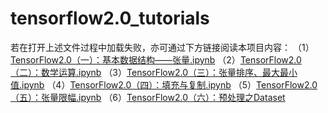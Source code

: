 # tensorflow2.0_tutorials

若在打开上述文件过程中加载失败，亦可通过下方链接阅读本项目内容：
（1）[TensorFlow2.0（一）：基本数据结构——张量.ipynb](https://www.cnblogs.com/chenhuabin/p/11561633.html)
（2）[TensorFlow2.0（二）：数学运算.ipynb](https://www.cnblogs.com/chenhuabin/p/11594239.html)
（3）[TensorFlow2.0（三）：张量排序、最大最小值.ipynb](https://www.cnblogs.com/chenhuabin/p/11617663.html)
（4）[TensorFlow2.0（四）：填充与复制.ipynb](https://www.cnblogs.com/chenhuabin/p/11631089.html)
（5）[TensorFlow2.0（五）：张量限幅.ipynb](https://www.cnblogs.com/chenhuabin/p/11638224.html)
（6）[TensorFlow2.0（六）：预处理之Dataset](https://www.cnblogs.com/chenhuabin/p/11669452.html)


